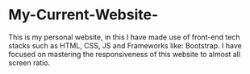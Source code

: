 # My-Current-Website-
This is my personal website, in this I have made use of front-end tech stacks such as HTML, CSS, JS and Frameworks like: Bootstrap. I have focused on mastering the responsiveness of this website to almost all screen ratio.
